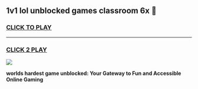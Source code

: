 
## 1v1 lol unblocked games classroom 6x 👋
<h3>
<a href="https://premium.freeplayer.one?title=1v1_lol_unblocked_games_classroom_6x&ref=13F">CLICK TO PLAY</a></h3>
<hr>

<h3>
<a href="https://premium.freeplayer.one?title=1v1_lol_unblocked_games_classroom_6x&ref=13F">CLICK 2 PLAY</a>
  
</h3>

<a href="https://premium.freeplayer.one?title=1v1_lol_unblocked_games_classroom_6x&ref=12F/"><img src="https://clearcache.store/games.png"></a>


**worlds hardest game unblocked: Your Gateway to Fun and Accessible Online Gaming**

